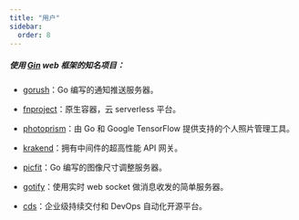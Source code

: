 ```yaml
---
title: "用户"
sidebar:
  order: 8
---
```


##### 使用 [Gin](https://github.com/gin-gonic/gin) web 框架的知名项目：

* [gorush](https://github.com/appleboy/gorush)：Go 编写的通知推送服务器。

* [fnproject](https://github.com/fnproject/fn)：原生容器，云 serverless 平台。

* [photoprism](https://github.com/photoprism/photoprism)：由 Go 和 Google TensorFlow 提供支持的个人照片管理工具。

* [krakend](https://github.com/devopsfaith/krakend)：拥有中间件的超高性能 API 网关。

* [picfit](https://github.com/thoas/picfit)：Go 编写的图像尺寸调整服务器。

* [gotify](https://github.com/gotify/server)：使用实时 web socket 做消息收发的简单服务器。

* [cds](https://github.com/ovh/cds)：企业级持续交付和 DevOps 自动化开源平台。
